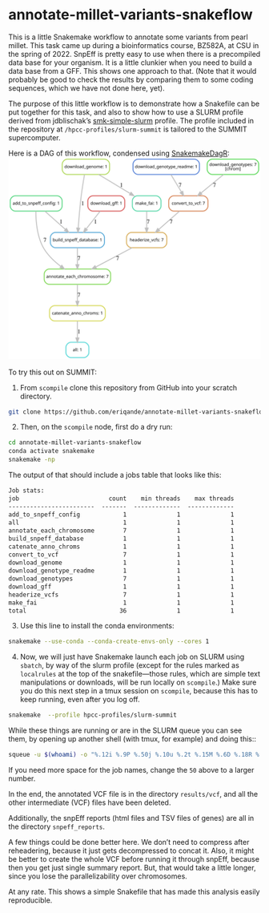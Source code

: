 annotate-millet-variants-snakeflow
================

This is a little Snakemake workflow to annotate some variants from pearl
millet. This task came up during a bioinformatics course, BZ582A, at CSU
in the spring of 2022. SnpEff is pretty easy to use when there is a
precompiled data base for your organism. It is a little clunkier when
you need to build a data base from a GFF. This shows one approach to
that. (Note that it would probably be good to check the results by
comparing them to some coding sequences, which we have not done here,
yet).

The purpose of this little workflow is to demonstrate how a Snakefile
can be put together for this task, and also to show how to use a SLURM
profile derived from jdblischak’s
[smk-simple-slurm](https://github.com/jdblischak/smk-simple-slurm)
profile. The profile included in the repository at
`/hpcc-profiles/slurm-summit` is tailored to the SUMMIT supercomputer.

Here is a DAG of this workflow, condensed using
[SnakemakeDagR](https://github.com/eriqande/SnakemakeDagR):
![](README_figures/amvs.svg)<!-- -->

To try this out on SUMMIT:

1.  From `scompile` clone this repository from GitHub into your scratch
    directory.

``` sh
git clone https://github.com/eriqande/annotate-millet-variants-snakeflow.git
```

2.  Then, on the `scompile` node, first do a dry run:

``` sh
cd annotate-millet-variants-snakeflow
conda activate snakemake
snakemake -np 
```

The output of that should include a jobs table that looks like this:

    Job stats:
    job                         count    min threads    max threads
    ------------------------  -------  -------------  -------------
    add_to_snpeff_config            1              1              1
    all                             1              1              1
    annotate_each_chromosome        7              1              1
    build_snpeff_database           1              1              1
    catenate_anno_chroms            1              1              1
    convert_to_vcf                  7              1              1
    download_genome                 1              1              1
    download_genotype_readme        1              1              1
    download_genotypes              7              1              1
    download_gff                    1              1              1
    headerize_vcfs                  7              1              1
    make_fai                        1              1              1
    total                          36              1              1

3.  Use this line to install the conda environments:

``` sh
snakemake --use-conda --conda-create-envs-only --cores 1
```

4.  Now, we will just have Snakemake launch each job on SLURM using
    `sbatch`, by way of the slurm profile (except for the rules marked
    as `localrules` at the top of the snakefile—those rules, which are
    simple text manipulations or downloads, will be run locally on
    `scompile`.) Make sure you do this next step in a tmux session on
    `scompile`, because this has to keep running, even after you log
    off.

``` sh
snakemake  --profile hpcc-profiles/slurm-summit
```

While these things are running or are in the SLURM queue you can see
them, by opening up another shell (with tmux, for example) and doing
this::

``` sh
squeue -u $(whoami) -o "%.12i %.9P %.50j %.10u %.2t %.15M %.6D %.18R %.5C %.12m"
```

If you need more space for the job names, change the `50` above to a
larger number.

In the end, the annotated VCF file is in the directory `results/vcf`,
and all the other intermediate (VCF) files have been deleted.

Additionally, the snpEff reports (html files and TSV files of genes) are
all in the directory `snpeff_reports`.

A few things could be done better here. We don’t need to compress after
reheadering, because it just gets decompressed to concat it. Also, it
might be better to create the whole VCF before running it through
snpEff, because then you get just single summary report. But, that would
take a little longer, since you lose the parallelizability over
chromosomes.

At any rate. This shows a simple Snakefile that has made this analysis
easily reproducible.
